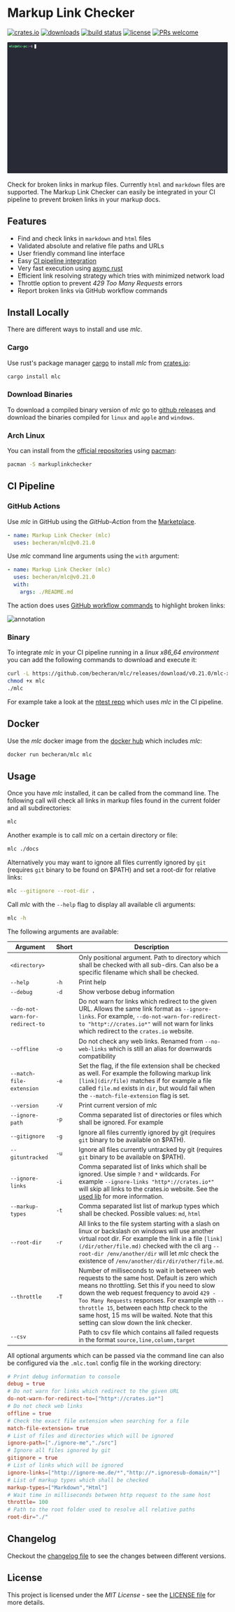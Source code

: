# Markup Link Checker

[![crates.io](https://img.shields.io/crates/v/mlc.svg?color=orange)](https://crates.io/crates/mlc)
[![downloads](https://badgen.net/crates/d/mlc?color=blue)](https://crates.io/crates/mlc)
[![build status](https://github.com/becheran/mlc/actions/workflows/rust.yml/badge.svg)](https://github.com/becheran/mlc/actions/workflows/rust.yml)
[![license](https://img.shields.io/badge/License-MIT-yellow.svg)](https://opensource.org/license/mit)
[![PRs welcome](https://img.shields.io/badge/PRs-welcome-brightgreen.svg)](https://github.com/becheran/mlc/blob/master/CONTRIBUTING.md)

![image](./docs/mlc.gif)

Check for broken links in markup files. Currently `html` and `markdown` files are supported. The Markup Link Checker can easily be integrated in your CI pipeline to prevent broken links in your markup docs.

## Features

* Find and check links in `markdown` and `html` files
* Validated absolute and relative file paths and URLs
* User friendly command line interface
* Easy [CI pipeline integration](#ci-pipeline)
* Very fast execution using [async rust](https://rust-lang.github.io/async-book/)
* Efficient link resolving strategy which tries with minimized network load
* Throttle option to prevent *429 Too Many Requests* errors
* Report broken links via GitHub workflow commands

## Install Locally

There are different ways to install and use *mlc*.

### Cargo

Use rust's package manager [cargo](https://doc.rust-lang.org/cargo/) to install *mlc* from [crates.io](https://crates.io/crates/mlc):

``` bash
cargo install mlc
```

### Download Binaries

To download a compiled binary version of *mlc* go to [github releases](https://github.com/becheran/mlc/releases) and download the binaries compiled for `linux` and `apple` and `windows`.

### Arch Linux

You can install from the [official repositories](https://archlinux.org/packages/extra/x86_64/markuplinkchecker/) using [pacman](https://wiki.archlinux.org/title/Pacman):

```bash
pacman -S markuplinkchecker
```

## CI Pipeline

### GitHub Actions

Use *mlc* in GitHub using the *GitHub-Action* from the [Marketplace](https://github.com/marketplace/actions/markup-link-checker-mlc).

``` yaml
- name: Markup Link Checker (mlc)
  uses: becheran/mlc@v0.21.0
```

Use *mlc* command line arguments using the `with` argument:

``` yaml
- name: Markup Link Checker (mlc)
  uses: becheran/mlc@v0.21.0
  with:
    args: ./README.md
```

The action does uses [GitHub workflow commands](https://docs.github.com/en/actions/writing-workflows/choosing-what-your-workflow-does/workflow-commands-for-github-actions) to highlight broken links:

![annotation](./docs/FailingAnnotation.PNG)

### Binary

To integrate *mlc* in your CI pipeline running in a *linux x86_64 environment* you can add the following commands to download and execute it:

``` bash
curl -L https://github.com/becheran/mlc/releases/download/v0.21.0/mlc-x86_64-linux -o mlc
chmod +x mlc
./mlc
```

For example take a look at the [ntest repo](https://github.com/becheran/ntest/blob/master/.github/workflows/ci.yml) which uses *mlc* in the CI pipeline.

## Docker

Use the *mlc* docker image from the [docker hub](https://hub.docker.com/r/becheran/mlc) which includes *mlc*:

``` sh
docker run becheran/mlc mlc
```

## Usage

Once you have *mlc* installed, it can be called from the command line. The following call will check all links in markup files found in the current folder and all subdirectories:

``` bash
mlc
```

Another example is to call *mlc* on a certain directory or file:

``` bash
mlc ./docs
```

Alternatively you may want to ignore all files currently ignored by `git` (requires `git` binary to be found on $PATH) and set a root-dir for relative links:

```bash
mlc --gitignore --root-dir .
```

Call *mlc* with the `--help` flag to display all available cli arguments:

``` bash
mlc -h
```

The following arguments are available:

| Argument         | Short | Description |
|------------------|-------|-------------|
| `<directory>`    |       | Only positional argument. Path to directory which shall be checked with all sub-dirs. Can also be a specific filename which shall be checked. |
| `--help`         | `-h`  | Print help |
| `--debug`        | `-d`  | Show verbose debug information |
| `--do-not-warn-for-redirect-to` | | Do not warn for links which redirect to the given URL. Allows the same link format as `--ignore-links`. For example, `--do-not-warn-for-redirect-to "http*://crates.io*"` will not warn for links which redirect to the `crates.io` website. |
| `--offline`      | `-o`  | Do not check any web links. Renamed from `--no-web-links` which is still an alias for downwards compatibility |
| `--match-file-extension` | `-e`  | Set the flag, if the file extension shall be checked as well. For example the following markup link `[link](dir/file)` matches if for example a file called `file.md` exists in `dir`, but would fail when the `--match-file-extension` flag is set. |
| `--version`      | `-V` | Print current version of mlc |
| `--ignore-path`  | `-p` | Comma separated list of directories or files which shall be ignored. For example  |
| `--gitignore`    | `-g` | Ignore all files currently ignored by git (requires `git` binary to be available on $PATH). |
| `--gituntracked` | `-u` | Ignore all files currently untracked by git (requires `git` binary to be available on $PATH). |
| `--ignore-links` | `-i` | Comma separated list of links which shall be ignored. Use simple `?` and `*` wildcards. For example `--ignore-links "http*://crates.io*"` will skip all links to the crates.io website. See the [used lib](https://github.com/becheran/wildmatch) for more information.  |
| `--markup-types` | `-t` | Comma separated list list of markup types which shall be checked. Possible values: `md`, `html` |
| `--root-dir`     | `-r` | All links to the file system starting with a slash on linux or backslash on windows will use another virtual root dir. For example the link in a file `[link](/dir/other/file.md)` checked with the cli arg `--root-dir /env/another/dir` will let *mlc* check the existence of `/env/another/dir/dir/other/file.md`. |
| `--throttle`     | `-T` | Number of milliseconds to wait in between web requests to the same host. Default is zero which means no throttling. Set this if you need to slow down the web request frequency to avoid `429 - Too Many Requests` responses. For example with `--throttle 15`, between each http check to the same host, 15 ms will be waited. Note that this setting can slow down the link checker. |
| `--csv`          |      | Path to csv file which contains all failed requests in the format `source,line,column,target` |

All optional arguments which can be passed via the command line can also be configured via the `.mlc.toml` config file in the working directory:

``` toml
# Print debug information to console
debug = true
# Do not warn for links which redirect to the given URL
do-not-warn-for-redirect-to=["http*://crates.io*"]
# Do not check web links
offline = true
# Check the exact file extension when searching for a file
match-file-extension= true
# List of files and directories which will be ignored
ignore-path=["./ignore-me","./src"]
# Ignore all files ignored by git
gitignore = true
# List of links which will be ignored
ignore-links=["http://ignore-me.de/*","http://*.ignoresub-domain/*"]
# List of markup types which shall be checked
markup-types=["Markdown","Html"]
# Wait time in milliseconds between http request to the same host
throttle= 100
# Path to the root folder used to resolve all relative paths
root-dir="./"
```

## Changelog

Checkout the [changelog file](https://github.com/becheran/mlc/blob/master/CHANGELOG.md) to see the changes between different versions.

## License

This project is licensed under the *MIT License* - see the [LICENSE file](https://github.com/becheran/mlc/blob/master/LICENSE) for more details.
